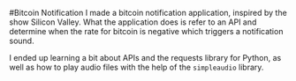 #Bitcoin Notification
I made a bitcoin notification application, inspired by the show Silicon Valley. What the application does is refer to an API and determine when the rate for bitcoin is negative which triggers a notification sound.
 
I ended up learning a bit about APIs and the requests library for Python, as well as how to play audio files with the help of the `simpleaudio` library.